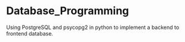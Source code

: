 # Database_Programming
Using PostgreSQL and psycopg2 in python to implement a backend to frontend database.
